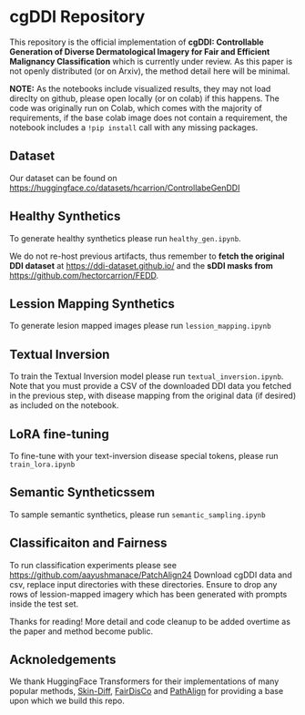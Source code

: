 # cgDDI Repository

This repository is the official implementation of **cgDDI: Controllable Generation of Diverse Dermatological Imagery for Fair and Efficient Malignancy Classification** which is currently under review. As this paper is not openly distributed (or on Arxiv), the method detail here will be minimal.

**NOTE:** As the notebooks include visualized results, they may not load direclty on github, please open locally (or on colab) if this happens. The code was originally run on Colab, which comes with the majority of requirements, if the base colab image does not contain a requirement, the notebook includes a `!pip install` call with any missing packages.

## Dataset

Our dataset can be found on https://huggingface.co/datasets/hcarrion/ControllabeGenDDI

## Healthy Synthetics

To generate healthy synthetics please run `healthy_gen.ipynb`.

We do not re-host previous artifacts, thus remember to **fetch the original DDI dataset** at https://ddi-dataset.github.io/ and the **sDDI masks from** https://github.com/hectorcarrion/FEDD.

## Lession Mapping Synthetics

To generate lesion mapped images please run `lession_mapping.ipynb`

## Textual Inversion

To train the Textual Inversion model please run `textual_inversion.ipynb`.
Note that you must provide a CSV of the downloaded DDI data you fetched in the previous step, with disease mapping from the original data (if desired) as included on the notebook.

## LoRA fine-tuning

To fine-tune with your text-inversion disease special tokens, please run `train_lora.ipynb`

## Semantic Syntheticssem

To sample semantic synthetics, please run `semantic_sampling.ipynb`

## Classificaiton and Fairness

To run classification experiments please see https://github.com/aayushmanace/PatchAlign24
Download cgDDI data and csv, replace input directories with these directories. Ensure to drop any rows of lession-mapped imagery which has been generated with prompts inside the test set.

Thanks for reading! More detail and code cleanup to be added overtime as the paper and method become public.

## Acknoledgements

We thank HuggingFace Transformers for their implementations of many popular methods, [Skin-Diff]([url](https://github.com/janet-sw/skin-diff/tree/main)), [FairDisCo]([url](https://github.com/siyi-wind/FairDisCo)) and [PathAlign]([url](https://github.com/aayushmanace/PatchAlign24)) for providing a base upon which we build this repo.
